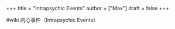 +++
title = "Intrapsychic Events"
author = ["Max"]
draft = false
+++

\#wiki
内心事件（Intrapsychic Events）
